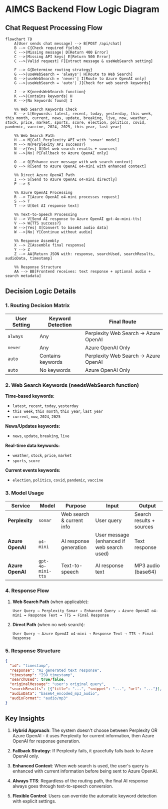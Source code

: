 # AIMCS Backend Flow Logic Diagram

## Chat Request Processing Flow

```mermaid
flowchart TD
    A[User sends chat message] --> B[POST /api/chat]
    B --> C{Check required fields}
    C -->|Missing message| D[Return 400 Error]
    C -->|Missing API keys| E[Return 500 Error]
    C -->|Valid request| F[Extract message & useWebSearch setting]
    
    F --> G{Determine routing strategy}
    G -->|useWebSearch = 'always'| H[Route to Web Search]
    G -->|useWebSearch = 'never'| I[Route to Azure OpenAI only]
    G -->|useWebSearch = 'auto'| J[Check for web search keywords]
    
    J --> K{needsWebSearch function}
    K -->|Contains keywords| H
    K -->|No keywords found| I
    
    %% Web Search Keywords Check
    K --> L[Keywords: latest, recent, today, yesterday, this week, this month, current, news, update, breaking, live, now, weather, stock, price, market, sports, score, election, politics, covid, pandemic, vaccine, 2024, 2025, this year, last year]
    
    %% Web Search Path
    H --> M[Call Perplexity API with 'sonar' model]
    M --> N{Perplexity API success?}
    N -->|Yes| O[Get web search results + sources]
    N -->|No| P[Fallback to Azure OpenAI only]
    
    O --> Q[Enhance user message with web search context]
    Q --> R[Send to Azure OpenAI o4-mini with enhanced context]
    
    %% Direct Azure OpenAI Path
    I --> S[Send to Azure OpenAI o4-mini directly]
    P --> S
    
    %% Azure OpenAI Processing
    R --> T[Azure OpenAI o4-mini processes request]
    S --> T
    T --> U[Get AI response text]
    
    %% Text-to-Speech Processing
    U --> V[Send AI response to Azure OpenAI gpt-4o-mini-tts]
    V --> W{TTS success?}
    W -->|Yes| X[Convert to base64 audio data]
    W -->|No| Y[Continue without audio]
    
    %% Response Assembly
    X --> Z[Assemble final response]
    Y --> Z
    Z --> AA[Return JSON with: response, searchUsed, searchResults, audioData, timestamp]
    
    %% Response Structure
    AA --> BB[Frontend receives: text response + optional audio + search metadata]
```

## Decision Logic Details

### 1. **Routing Decision Matrix**

| User Setting | Keyword Detection | Final Route |
|--------------|------------------|-------------|
| `always` | Any | Perplexity Web Search → Azure OpenAI |
| `never` | Any | Azure OpenAI Only |
| `auto` | Contains keywords | Perplexity Web Search → Azure OpenAI |
| `auto` | No keywords | Azure OpenAI Only |

### 2. **Web Search Keywords (needsWebSearch function)**

**Time-based keywords:**
- `latest`, `recent`, `today`, `yesterday`
- `this week`, `this month`, `this year`, `last year`
- `current`, `now`, `2024`, `2025`

**News/Updates keywords:**
- `news`, `update`, `breaking`, `live`

**Real-time data keywords:**
- `weather`, `stock`, `price`, `market`
- `sports`, `score`

**Current events keywords:**
- `election`, `politics`, `covid`, `pandemic`, `vaccine`

### 3. **Model Usage**

| Service | Model | Purpose | Input | Output |
|---------|-------|---------|-------|--------|
| **Perplexity** | `sonar` | Web search & current info | User query | Search results + sources |
| **Azure OpenAI** | `o4-mini` | AI response generation | User message (enhanced if web search used) | Text response |
| **Azure OpenAI** | `gpt-4o-mini-tts` | Text-to-speech | AI response text | MP3 audio (base64) |

### 4. **Response Flow**

1. **Web Search Path** (when applicable):
   ```
   User Query → Perplexity Sonar → Enhanced Query → Azure OpenAI o4-mini → Response Text → TTS → Final Response
   ```

2. **Direct Path** (when no web search):
   ```
   User Query → Azure OpenAI o4-mini → Response Text → TTS → Final Response
   ```

### 5. **Response Structure**

```json
{
  "id": "timestamp",
  "response": "AI generated text response",
  "timestamp": "ISO timestamp",
  "searchUsed": true/false,
  "originalMessage": "user's original query",
  "searchResults": [{"title": "...", "snippet": "...", "url": "..."}],
  "audioData": "base64_encoded_mp3_audio",
  "audioFormat": "audio/mp3"
}
```

## Key Insights

1. **Hybrid Approach**: The system doesn't choose between Perplexity OR Azure OpenAI - it uses Perplexity for current information, then Azure OpenAI for response generation.

2. **Fallback Strategy**: If Perplexity fails, it gracefully falls back to Azure OpenAI only.

3. **Enhanced Context**: When web search is used, the user's query is enhanced with current information before being sent to Azure OpenAI.

4. **Always TTS**: Regardless of the routing path, the final AI response always goes through text-to-speech conversion.

5. **Flexible Control**: Users can override the automatic keyword detection with explicit settings. 